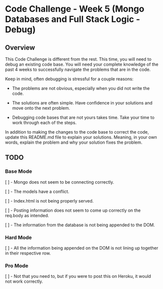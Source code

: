 # Code Challenge - Week 5 (Mongo Databases and Full Stack Logic - Debug)

## Overview

This Code Challenge is different from the rest. This time, you will need to debug an existing code base. You will need your 
complete knowledge of the past 4 weeks to successfully navigate the problems that are in the code. 

Keep in mind, often debugging is stressful for a couple reasons:

* The problems are not obvious, especially when you did not write the code.

* The solutions are often simple. Have confidence in your solutions and move onto the next problem.

* Debugging code bases that are not yours takes time. Take your time to work through each of the steps.


In addition to making the changes to the code base to correct the code, update this README.md file to explain your solutions.
Meaning, in your own words, explain the problem and why your solution fixes the problem.


## TODO

### Base Mode
[ ] - Mongo does not seem to be connecting correctly.

[ ] - The models have a conflict.

[ ] - Index.html is not being properly served.

[ ] - Posting information does not seem to come up correctly on the req.body as intended.

[ ] - The information from the database is not being appended to the DOM.


### Hard Mode
[ ] - All the information being appended on the DOM is not lining up together in their respective row. 


### Pro Mode
[ ] - Not that you need to, but if you were to post this on Heroku, it would not work correctly.
